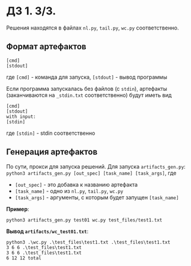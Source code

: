 # ДЗ 1. 3/3. 

Решения находятся в файлах `nl.py`, `tail.py`, `wc.py` соответственно. 

## Формат артефактов 

```text
[cmd]
[stdout]
```
где `[cmd]` - команда для запуска, `[stdout]` - вывод программы 

Если программа запускалась без файлов (с `stdin`), артефакты (заканчиваются на `_stdin.txt` соответственно) будут иметь вид 
```text
[cmd]
[stdout]
with input:
[stdin]
```
где `[stdin]` - stdin соответственно

## Генерация артефактов

По сути, прокси для запуска решений. Для запуска `artifacts_gen.py`: `python3 artifacts_gen.py [out_spec] [task_name] [task_args]`, где 
- `[out_spec]` - это добавка к названию артефакта 
- `[task_name]` - одно из `nl.py`, `tail.py`, `wc.py`
- `[task_args]` - аргументы, с которым будет запущен `[task_name]`

**Пример**: 
```bash
python3 artifacts_gen.py test01 wc.py test_files/test1.txt
``` 
**Вывод `artifacts/wc_test01.txt`**: 
```text 
python3 .\wc.py .\test_files\test1.txt .\test_files\test1.txt
3 6 6 .\test_files\test1.txt
3 6 6 .\test_files\test1.txt
6 12 12 total
```